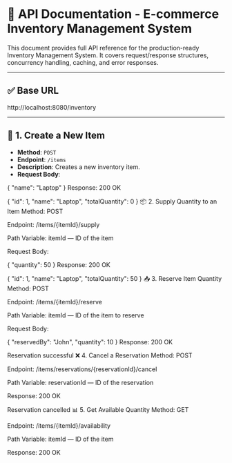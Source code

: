 # 📘 API Documentation - E-commerce Inventory Management System

This document provides full API reference for the production-ready Inventory Management System. It covers request/response structures, concurrency handling, caching, and error responses.

---

## ✅ Base URL

http://localhost:8080/inventory

---

## 🛒 1. Create a New Item

- **Method**: `POST`
- **Endpoint**: `/items`
- **Description**: Creates a new inventory item.
- **Request Body**:

{
  "name": "Laptop"
}
Response: 200 OK

{
  "id": 1,
  "name": "Laptop",
  "totalQuantity": 0
}
📦 2. Supply Quantity to an Item
Method: POST

Endpoint: /items/{itemId}/supply

Path Variable: itemId — ID of the item

Request Body:

{
  "quantity": 50
}
Response: 200 OK

{
  "id": 1,
  "name": "Laptop",
  "totalQuantity": 50
}
📥 3. Reserve Item Quantity
Method: POST

Endpoint: /items/{itemId}/reserve

Path Variable: itemId — ID of the item to reserve

Request Body:


{
  "reservedBy": "John",
  "quantity": 10
}
Response: 200 OK

Reservation successful
❌ 4. Cancel a Reservation
Method: POST

Endpoint: /items/reservations/{reservationId}/cancel

Path Variable: reservationId — ID of the reservation

Response: 200 OK

Reservation cancelled
📊 5. Get Available Quantity
Method: GET

Endpoint: /items/{itemId}/availability

Path Variable: itemId — ID of the item

Response: 200 OK
